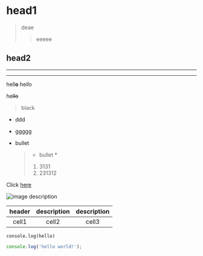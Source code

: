 # head1

> deae
>
> > eeeee

## head2

---

---

hell**o**
he*ll*o

he~~llo~~

> black

- ddd

* ggggg

- bullet
  > - bullet \*
  >
  > 1. 3131
  > 1. 231312

Click [here](http://)

![image description](http://)

| header | description | description |
| :----: | :---------: | :---------: |
| cell1  |    cell2    |    cell3    |

`console.log(hello)`

```js
console.log('hello world!');
```
